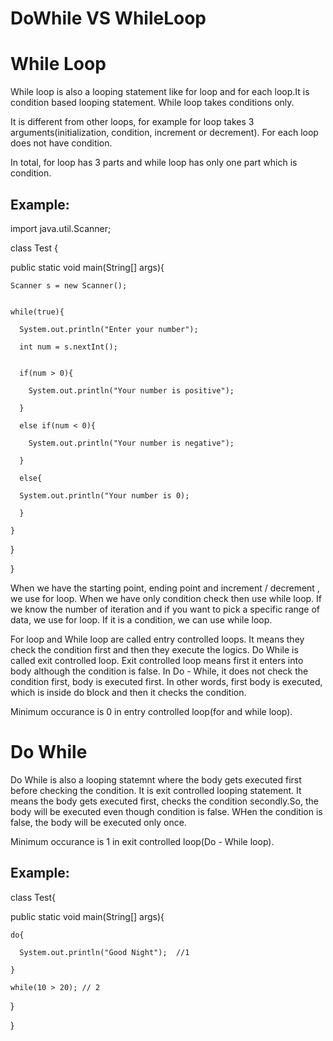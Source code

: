 # DoWhile VS WhileLoop

# While Loop

While loop is also a looping statement like for loop and for each loop.It is condition based looping statement. While loop takes conditions only. 

It is different from other loops, for example for loop takes 3 arguments(initialization, condition, increment or decrement). For each loop does not 
have condition. 

In total, for loop has 3 parts and while loop has only one part which is condition.


## Example:
import java.util.Scanner;

class Test {

  public static void main(String[] args){
  
    Scanner s = new Scanner();
    
    
    while(true){
    
      System.out.println("Enter your number");
      
      int num = s.nextInt();
      
      
      if(num > 0){
      
        System.out.println("Your number is positive");
        
      }
      
      else if(num < 0){
      
        System.out.println("Your number is negative");
        
      }
      
      else{
      
      System.out.println("Your number is 0);
      
      }
      
    }
    

  }
  

}

When we have the starting point, ending point and increment / decrement , we use for loop. When we have only condition check then use while loop. If we know the number of iteration and if you want to pick a specific range of data, we use for loop. If it is a condition, we can use while loop.


For loop and While loop are called entry controlled loops. It means they check the condition first and then they execute the logics. Do While is called exit controlled loop. Exit controlled loop means first it enters into body although the condition is false. In Do - While, it does not check the condition first, body is executed first. In other words, first body is executed, which is inside do block and then it checks the condition.

Minimum occurance is 0 in entry controlled loop(for and while loop). 

# Do While

Do While is also a looping statemnt where the body gets executed first before checking the condition. It is exit controlled looping statement. It means the body gets executed first, checks the condition secondly.So, the body will be executed even though condition is false. WHen the condition is false, the body will be executed only once.

Minimum occurance is 1 in exit controlled loop(Do - While loop).

## Example:

class Test{

public static void main(String[] args){

    do{
    
      System.out.println("Good Night");  //1
      
    }
    
    while(10 > 20); // 2

  }

}


